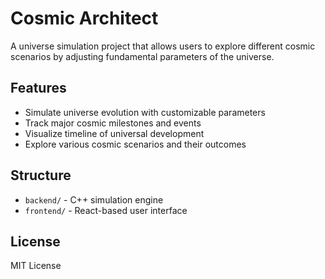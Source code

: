 # Cosmic Architect

A universe simulation project that allows users to explore different cosmic scenarios by adjusting fundamental parameters of the universe.

## Features

- Simulate universe evolution with customizable parameters
- Track major cosmic milestones and events
- Visualize timeline of universal development
- Explore various cosmic scenarios and their outcomes

## Structure

- `backend/` - C++ simulation engine
- `frontend/` - React-based user interface

## License

MIT License 